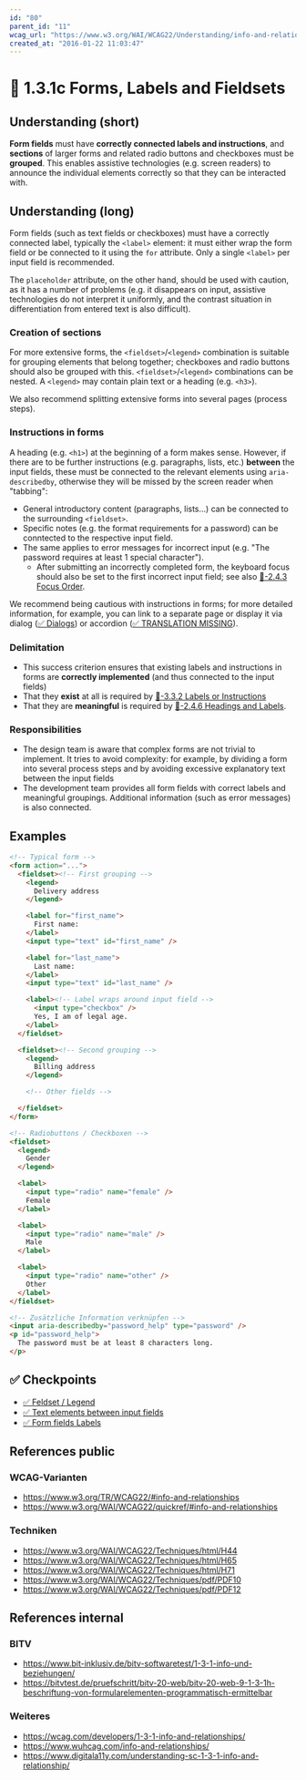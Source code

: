 ```yaml
---
id: "80"
parent_id: "11"
wcag_url: "https://www.w3.org/WAI/WCAG22/Understanding/info-and-relationships.html"
created_at: "2016-01-22 11:03:47"
---
```


# 📜 1.3.1c Forms, Labels and Fieldsets

## Understanding (short)

**Form fields** must have **correctly connected labels and instructions**, and **sections** of larger forms and related radio buttons and checkboxes must be **grouped**. This enables assistive technologies (e.g. screen readers) to announce the individual elements correctly so that they can be interacted with.

## Understanding (long)

Form fields (such as text fields or checkboxes) must have a correctly connected label, typically the `<label>` element: it must either wrap the form field or be connected to it using the `for` attribute. Only a single `<label>` per input field is recommended.

The `placeholder` attribute, on the other hand, should be used with caution, as it has a number of problems (e.g. it disappears on input, assistive technologies do not interpret it uniformly, and the contrast situation in differentiation from entered text is also difficult).

### Creation of sections

For more extensive forms, the `<fieldset>`/`<legend>` combination is suitable for grouping elements that belong together; checkboxes and radio buttons should also be grouped with this. `<fieldset>`/`<legend>` combinations can be nested. A `<legend>` may contain plain text or a heading (e.g. `<h3>`).

We also recommend splitting extensive forms into several pages (process steps).

### Instructions in forms

A heading (e.g. `<h1>`) at the beginning of a form makes sense. However, if there are to be further instructions (e.g. paragraphs, lists, etc.) **between** the input fields, these must be connected to the relevant elements using `aria-describedby`, otherwise they will be missed by the screen reader when "tabbing":

- General introductory content (paragraphs, lists...) can be connected to the surrounding `<fieldset>`.
- Specific notes (e.g. the format requirements for a password) can be conntected to the respective input field.
- The same applies to error messages for incorrect input (e.g. "The password requires at least 1 special character").
    - After submitting an incorrectly completed form, the keyboard focus should also be set to the first incorrect input field; see also [📜-2.4.3 Focus Order](/en/wcag/2.4.3-focus-order).

We recommend being cautious with instructions in forms; for more detailed information, for example, you can link to a separate page or display it via dialog ([✅ Dialogs](/en/wcag/4.1.2a-advanced-controls-widgets/dialogs)) or accordion ([✅ TRANSLATION MISSING](/en/wcag/4.1.2a-advanced-controls-widgets/translation-missing)).

### Delimitation

- This success criterion ensures that existing labels and instructions in forms are **correctly implemented** (and thus connected to the input fields)
- That they **exist** at all is required by [📜-3.3.2 Labels or Instructions](/en/wcag/3.3.2-labels-or-instructions)
- That they are **meaningful** is required by [📜-2.4.6 Headings and Labels](/en/wcag/2.4.6-headings-and-labels).

### Responsibilities

- The design team is aware that complex forms are not trivial to implement. It tries to avoid complexity: for example, by dividing a form into several process steps and by avoiding excessive explanatory text between the input fields
- The development team provides all form fields with correct labels and meaningful groupings. Additional information (such as error messages) is also connected.

## Examples

```html
<!-- Typical form -->
<form action="...">
  <fieldset><!-- First grouping -->
    <legend>
      Delivery address
    </legend>

    <label for="first_name">
      First name:
    </label>
    <input type="text" id="first_name" />

    <label for="last_name">
      Last name:
    </label>
    <input type="text" id="last_name" />

    <label><!-- Label wraps around input field -->
      <input type="checkbox" />
      Yes, I am of legal age.
    </label>
  </fieldset>

  <fieldset><!-- Second grouping -->
    <legend>
      Billing address
    </legend>

    <!-- Other fields -->

  </fieldset>
</form>

<!-- Radiobuttons / Checkboxen -->
<fieldset>
  <legend>
    Gender
  </legend>

  <label>
    <input type="radio" name="female" />
    Female
  </label>

  <label>
    <input type="radio" name="male" />
    Male
  </label>

  <label>
    <input type="radio" name="other" />
    Other
  </label>
</fieldset>

<!-- Zusätzliche Information verknüpfen -->
<input aria-describedby="password_help" type="password" />
<p id="password_help">
  The password must be at least 8 characters long.
</p>
```

## ✅ Checkpoints

- [✅ Feldset / Legend](feldset-legend)
- [✅ Text elements between input fields](text-elements-between-input-fields)
- [✅ Form fields Labels](form-fields-labels)

## References public

### WCAG-Varianten
- <https://www.w3.org/TR/WCAG22/#info-and-relationships>
- <https://www.w3.org/WAI/WCAG22/quickref/#info-and-relationships>

### Techniken
- <https://www.w3.org/WAI/WCAG22/Techniques/html/H44>
- <https://www.w3.org/WAI/WCAG22/Techniques/html/H65>
- <https://www.w3.org/WAI/WCAG22/Techniques/html/H71>
- <https://www.w3.org/WAI/WCAG22/Techniques/pdf/PDF10>
- <https://www.w3.org/WAI/WCAG22/Techniques/pdf/PDF12>

## References internal

### BITV
- <https://www.bit-inklusiv.de/bitv-softwaretest/1-3-1-info-und-beziehungen/>
- <https://bitvtest.de/pruefschritt/bitv-20-web/bitv-20-web-9-1-3-1h-beschriftung-von-formularelementen-programmatisch-ermittelbar>

### Weiteres
- <https://wcag.com/developers/1-3-1-info-and-relationships/>
- <https://www.wuhcag.com/info-and-relationships/>
- <https://www.digitala11y.com/understanding-sc-1-3-1-info-and-relationship/>